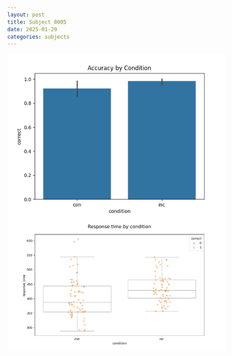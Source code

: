 ```yaml
---
layout: post
title: Subject 8005
date: 2025-01-29
categories: subjects
---
```


![](data/8005/run-33/8005_NF_acc.png)
![](data/8005/run-33/8005_NF_rt.png)
